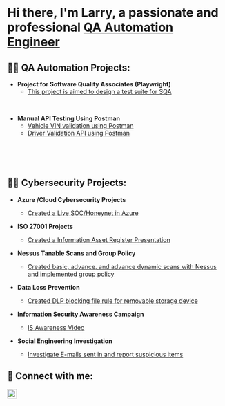 <h1>Hi there, I'm Larry, a passionate and professional <a href="https://www.linkedin.com/in/larry-wilkes/">QA Automation Engineer</a></h1>

<h2>👨‍💻 QA Automation Projects:</h2>

- <b>Project for Software Quality Associates (Playwright)</b>
    - [This project is aimed to design a test suite for SQA](https://github.com/Larry-Wilkes-CyberCloud/playwright-tests-sqa)
 <br>
 
  - <b> Manual API Testing Using Postman</b>
       - [Vehicle VIN validation using Postman](https://github.com/Larry-Wilkes-CyberCloud/Vin-Validation-using-Postman)
       - [Driver Validation API using Postman](https://github.com/Larry-Wilkes-CyberCloud/Larry-Wilkes-CyberCloud-Driver-Validation-Using-Postman)   
 <br>
 
  
 <br>
 <br>

<h2>👨‍💻 Cybersecurity Projects:</h2>

- <b>Azure /Cloud Cybersecurity Projects</b>
    - [Created a Live SOC/Honeynet in Azure](https://github.com/Larry-Wilkes-CyberCloud/Azure-Cloud-Soc)
  
- <b>ISO 27001 Projects</b>
    - [Created a Information Asset Register Presentation](https://github.com/Larry-Wilkes-CyberCloud/IAR-Procedure)
    
- <b>Nessus Tanable Scans and Group Policy</b>
   - [Created basic, advance, and advance dynamic scans with Nessus and implemented group policy](https://github.com/Larry-Wilkes-CyberCloud/Nessus-Scans)

- <b>Data Loss Prevention</b>
  - [Created DLP blocking file rule for removable storage device](https://github.com/Larry-Wilkes-CyberCloud/Data-Loss-Prevention)

- <b>Information Security Awareness Campaign</b>
  - [IS Awareness Video](https://github.com/Larry-Wilkes-CyberCloud/Information-Security-Awareness/tree/main)

- <b>Social Engineering Investigation</b>
  - [Investigate E-mails sent in and report suspicious items](https://github.com/Larry-Wilkes-CyberCloud/Social-Engineering-Investigation)
  
 
  



<h2> 🤳 Connect with me:</h2>


[<img align="left" alt="Larry Wilkes | LinkedIn" width="22px" src="https://cdn.jsdelivr.net/npm/simple-icons@v3/icons/linkedin.svg" />][linkedin]


[linkedin]: https://www.linkedin.com/in/larry-wilkes-splunk-engineer/
<!--
**joshmadakor1/joshmadakor1** is a ✨ _special_ ✨ repository because its `README.md` (this file) appears on your GitHub profile.

Here are some ideas to get you started:

- 🔭 I’m currently working on ...
- 🌱 I’m currently learning ...
- 👯 I’m looking to collaborate on ...
- 🤔 I’m looking for help with ...
- 💬 Ask me about ...
- 📫 How to reach me: ...
- 😄 Pronouns: ...
- ⚡ Fun fact: ...
-->
